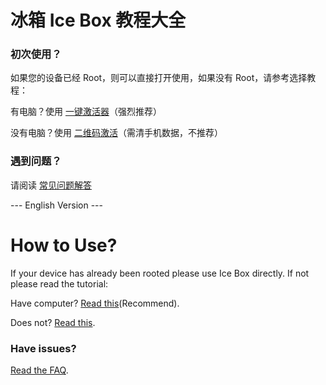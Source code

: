 # 冰箱 Ice Box 教程大全

### 初次使用？

如果您的设备已经 Root，则可以直接打开使用，如果没有 Root，请参考选择教程：

有电脑？使用 [一键激活器](https://github.com/heruoxin/Ice-Box-Docs/blob/master/%E4%B8%80%E9%94%AE%E6%BF%80%E6%B4%BB%E5%B7%A5%E5%85%B7.md)（强烈推荐）

没有电脑？使用 [二维码激活](https://github.com/heruoxin/Ice-Box-Docs/blob/master/%E5%85%8D%20Root%20%E5%85%8D%E7%94%B5%E8%84%91%E8%AE%BE%E7%BD%AE.md)（需清手机数据，不推荐）

### 遇到问题？

请阅读 [常见问题解答](https://github.com/heruoxin/Ice-Box-Docs/blob/master/FAQ%20%E5%B8%B8%E8%A7%81%E9%97%AE%E9%A2%98.md)

 --- English Version ---

# How to Use?

If your device has already been rooted please use Ice Box directly. If not please read the tutorial:

Have computer? [Read this](https://github.com/heruoxin/Ice-Box-Docs/blob/master/Device%20Owner%20(Non%20Root)%20Setup.md)(Recommend).

Does not? [Read this](https://github.com/heruoxin/Ice-Box-Docs/blob/master/QR%20Code%20(Non%20Root)%20Setup.md).

### Have issues?
[Read the FAQ](https://github.com/heruoxin/Ice-Box-Docs/blob/master/FAQ.md).
